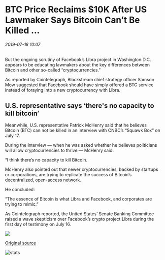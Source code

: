 # BTC Price Reclaims $10K After US Lawmaker Says Bitcoin Can’t Be Killed ...

###### 2019-07-18 10:07

But the ongoing scrutiny of Facebook’s Libra project in Washington D.C. appears to be educating lawmakers about the key differences between Bitcoin and other so-called “cryptocurrencies.”

As reported by Cointelegraph, Blockstream chief strategy officer Samson Mow suggested that Facebook should have simply offered a BTC service instead of foraying into a new cryptocurrency with Libra.

## U.S. representative says ‘there's no capacity to kill bitcoin’

Meanwhile, U.S. representative Patrick McHenry said that he believes Bitcoin (BTC) can not be killed in an interview with CNBC’s “Squawk Box” on July 17.

During the interview — when he was asked whether he believes politicians will allow cryptocurrencies to thrive — McHenry said:

“I think there’s no capacity to kill Bitcoin.

McHenry also pointed out that newer cryptocurrencies, backed by startups or corporations, are trying to replicate the success of Bitcoin’s decentralized, open-access network.

He concluded:

“The essence of Bitcoin is what Libra and Facebook, and corporates are trying to mimic.”

As Cointelegraph reported, the United States’ Senate Banking Committee raised a wave skepticism over Facebook’s crypto project Libra during the first day of testimony on July 16.

![](https://s3.cointelegraph.com/storage/uploads/view/7deea6e0957ba149c88a3a0c416ce570.png)

[Original source](https://cointelegraph.com/news/btc-price-reclaims-10k-after-us-lawmaker-says-bitcoin-cant-be-killed)

![stats](https://c.statcounter.com/11760860/0/a89fa40b/1/ "stats")